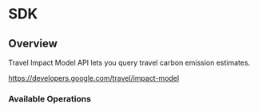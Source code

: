 # SDK

## Overview

Travel Impact Model API lets you query travel carbon emission estimates.

<https://developers.google.com/travel/impact-model>
### Available Operations

